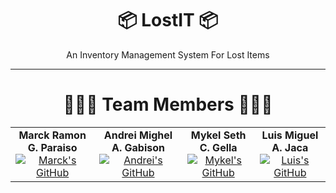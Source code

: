 <div align="center">
  <h1>📦 LostIT 📦</h2>
  <p>An Inventory Management System For Lost Items</p>
</div>

<hr>

<div align="center">
  <h1>🧑‍🤝‍🧑 Team Members 🧑‍🤝‍🧑</h2>
  <table>
    <tr>
      <td align="center">
        <strong>Marck Ramon G. Paraiso</strong><br>
        <a href="https://github.com/MarckRamon"><img src="https://img.shields.io/badge/GitHub-Profile-blueviolet?style=for-the-badge&logo=github&logoColor=white" alt="Marck's GitHub"></a>
      </td>
      <td align="center">
        <strong>Andrei Mighel A. Gabison</strong><br>
        <a href="https://github.com/Anzy15"><img src="https://img.shields.io/badge/GitHub-Profile-blueviolet?style=for-the-badge&logo=github&logoColor=white" alt="Andrei's GitHub"></a>
      </td>
      <td align="center">
        <strong>Mykel Seth C. Gella</strong><br>
        <a href=""><img src="https://img.shields.io/badge/GitHub-Profile-blueviolet?style=for-the-badge&logo=github&logoColor=white" alt="Mykel's GitHub"></a>
      </td>
      <td align="center">
        <strong>Luis Miguel A. Jaca</strong><br>
        <a href="https://github.com/SaddenedMigsu"><img src="https://img.shields.io/badge/GitHub-Profile-blueviolet?style=for-the-badge&logo=github&logoColor=white" alt="Luis's GitHub"></a>
      </td>
    </tr>
  </table>
</div>

